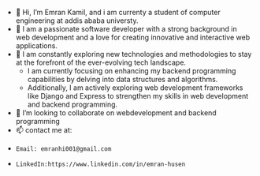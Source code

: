 - 👋 Hi, I’m Emran Kamil, and i am currenty a student of computer engineering at addis ababa universty. 
- 👀 I am a passionate software developer with a strong background in web development 
  and a love for creating innovative and interactive web applications.
- 🌱  I am constantly exploring new technologies and methodologies to stay at the forefront of the ever-evolving tech landscape.
  - I am currently focusing on enhancing my backend programming capabilities by delving into data structures and algorithms.
  - Additionally, I am actively exploring web development frameworks like Django and Express to strengthen my skills in web development and backend programming.
- 💞️ I’m looking to collaborate on webdevelopment and backend programming
- 📫 contact me at:
-     Email: emranhi001@gmail.com
-     LinkedIn:https://www.linkedin.com/in/emran-husen

<!---
emex-nord/emex-nord is a ✨ special ✨ repository because its `README.md` (this file) appears on your GitHub profile.
You can click the Preview link to take a look at your changes.
--->

